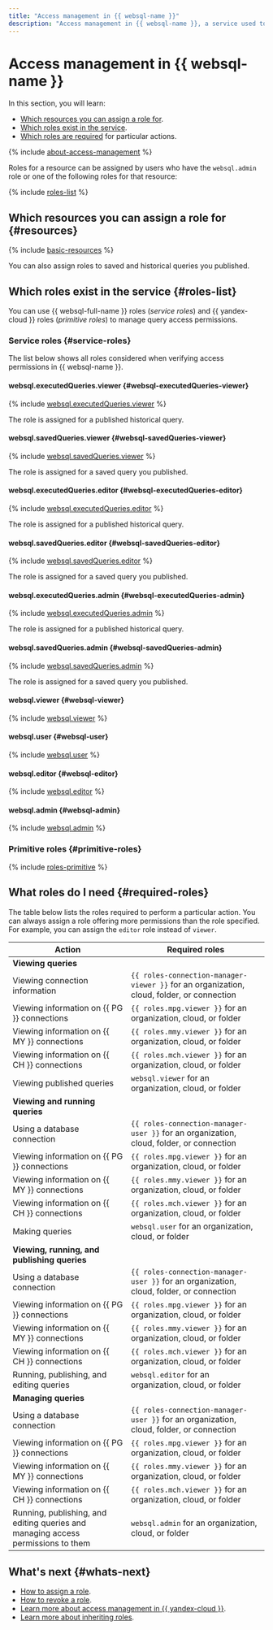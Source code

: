 ```yaml
---
title: "Access management in {{ websql-name }}"
description: "Access management in {{ websql-name }}, a service used to manage queries to managed database clusters. This section describes the resources for which you can assign a role, the roles existing in the service, and the roles required to perform a particular action."
---
```


# Access management in {{ websql-name }}

In this section, you will learn:

* [Which resources you can assign a role for](#resources).
* [Which roles exist in the service](#roles-list).
* [Which roles are required](#required-roles) for particular actions.

{% include [about-access-management](../../_includes/iam/about-access-management.md) %}

Roles for a resource can be assigned by users who have the `websql.admin` role or one of the following roles for that resource:

{% include [roles-list](../../_includes/iam/roles-list.md) %}

## Which resources you can assign a role for {#resources}

{% include [basic-resources](../../_includes/iam/basic-resources-for-access-control.md) %}

You can also assign roles to saved and historical queries you published.

## Which roles exist in the service {#roles-list}

You can use {{ websql-full-name }} roles (_service roles_) and {{ yandex-cloud }} roles (_primitive roles_) to manage query access permissions.

### Service roles {#service-roles}

The list below shows all roles considered when verifying access permissions in {{ websql-name }}.

#### websql.executedQueries.viewer {#websql-executedQueries-viewer}

{% include [websql.executedQueries.viewer](../../_roles/websql/executedQueries/viewer.md) %}

The role is assigned for a published historical query.

#### websql.savedQueries.viewer {#websql-savedQueries-viewer}

{% include [websql.savedQueries.viewer](../../_roles/websql/savedQueries/viewer.md) %}

The role is assigned for a saved query you published.

#### websql.executedQueries.editor {#websql-executedQueries-editor}

{% include [websql.executedQueries.editor](../../_roles/websql/executedQueries/editor.md) %}

The role is assigned for a published historical query.

#### websql.savedQueries.editor {#websql-savedQueries-editor}

{% include [websql.savedQueries.editor](../../_roles/websql/savedQueries/editor.md) %}

The role is assigned for a saved query you published.

#### websql.executedQueries.admin {#websql-executedQueries-admin}

{% include [websql.executedQueries.admin](../../_roles/websql/executedQueries/admin.md) %}

The role is assigned for a published historical query.

#### websql.savedQueries.admin {#websql-savedQueries-admin}

{% include [websql.savedQueries.admin](../../_roles/websql/savedQueries/admin.md) %}

The role is assigned for a saved query you published.

#### websql.viewer {#websql-viewer}

{% include [websql.viewer](../../_roles/websql/viewer.md) %}

#### websql.user {#websql-user}

{% include [websql.user](../../_roles/websql/user.md) %}

#### websql.editor {#websql-editor}

{% include [websql.editor](../../_roles/websql/editor.md) %}

#### websql.admin {#websql-admin}

{% include [websql.admin](../../_roles/websql/admin.md) %}

### Primitive roles {#primitive-roles}

{% include [roles-primitive](../../_includes/roles-primitive.md) %}

## What roles do I need {#required-roles}

The table below lists the roles required to perform a particular action. You can always assign a role offering more permissions than the role specified. For example, you can assign the `editor` role instead of `viewer`.

| Action | Required roles |
----- | -----
| **Viewing queries** |
| Viewing connection information | `{{ roles-connection-manager-viewer }}` for an organization, cloud, folder, or connection |
| Viewing information on {{ PG }} connections | `{{ roles.mpg.viewer }}` for an organization, cloud, or folder |
| Viewing information on {{ MY }} connections | `{{ roles.mmy.viewer }}` for an organization, cloud, or folder |
| Viewing information on {{ CH }} connections | `{{ roles.mch.viewer }}` for an organization, cloud, or folder |
| Viewing published queries | `websql.viewer` for an organization, cloud, or folder |
| **Viewing and running queries** |
| Using a database connection | `{{ roles-connection-manager-user }}` for an organization, cloud, folder, or connection |
| Viewing information on {{ PG }} connections | `{{ roles.mpg.viewer }}` for an organization, cloud, or folder |
| Viewing information on {{ MY }} connections | `{{ roles.mmy.viewer }}` for an organization, cloud, or folder |
| Viewing information on {{ CH }} connections | `{{ roles.mch.viewer }}` for an organization, cloud, or folder |
| Making queries | `websql.user` for an organization, cloud, or folder |
| **Viewing, running, and publishing queries** |
| Using a database connection | `{{ roles-connection-manager-user }}` for an organization, cloud, folder, or connection |
| Viewing information on {{ PG }} connections | `{{ roles.mpg.viewer }}` for an organization, cloud, or folder |
| Viewing information on {{ MY }} connections | `{{ roles.mmy.viewer }}` for an organization, cloud, or folder |
| Viewing information on {{ CH }} connections | `{{ roles.mch.viewer }}` for an organization, cloud, or folder |
| Running, publishing, and editing queries | `websql.editor` for an organization, cloud, or folder |
| **Managing queries** |
| Using a database connection | `{{ roles-connection-manager-user }}` for an organization, cloud, folder, or connection |
| Viewing information on {{ PG }} connections | `{{ roles.mpg.viewer }}` for an organization, cloud, or folder |
| Viewing information on {{ MY }} connections | `{{ roles.mmy.viewer }}` for an organization, cloud, or folder |
| Viewing information on {{ CH }} connections | `{{ roles.mch.viewer }}` for an organization, cloud, or folder |
| Running, publishing, and editing queries and managing access permissions to them | `websql.admin` for an organization, cloud, or folder |

## What's next {#whats-next}

* [How to assign a role](../../iam/operations/roles/grant.md).
* [How to revoke a role](../../iam/operations/roles/revoke.md).
* [Learn more about access management in {{ yandex-cloud }}](../../iam/concepts/access-control/index.md).
* [Learn more about inheriting roles](../../resource-manager/concepts/resources-hierarchy.md#access-rights-inheritance).
